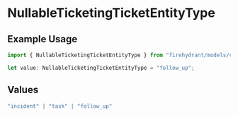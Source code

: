 # NullableTicketingTicketEntityType

## Example Usage

```typescript
import { NullableTicketingTicketEntityType } from "firehydrant/models/components";

let value: NullableTicketingTicketEntityType = "follow_up";
```

## Values

```typescript
"incident" | "task" | "follow_up"
```